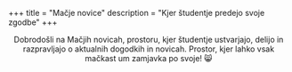 +++
title = "Mačje novice"
description = "Kjer študentje predejo svoje zgodbe"
+++

<p style="text-align:center;">Dobrodošli na Mačjih novicah, prostoru, kjer študentje ustvarjajo, delijo in razpravljajo o aktualnih dogodkih in novicah. Prostor, kjer lahko vsak mačkast um zamjavka po svoje! 😸</p>